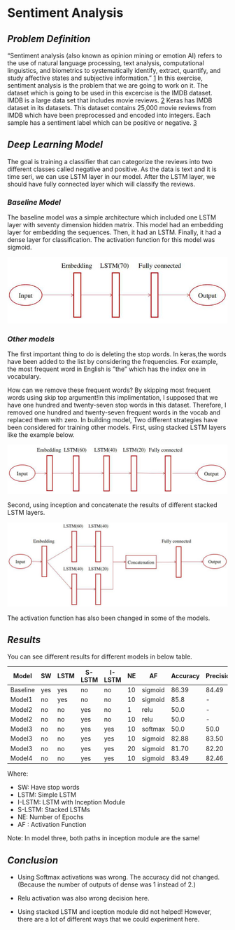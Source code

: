 # **Sentiment Analysis**

## ***Problem Definition***

“Sentiment analysis (also known as opinion mining or emotion AI) refers to the use of natural language processing, text analysis, computational linguistics, and biometrics to systematically identify, extract, quantify, and study affective states and subjective information.” [1](https://en.wikipedia.org/wiki/Sentiment_analysis)
In this exercise, sentiment analysis is the problem that we are going to work on it. The dataset which is going to be used in this excercise is the IMDB dataset. IMDB is a large data set that includes movie reviews. [2](https://ai.stanford.edu/~amaas/data/sentiment/) Keras has IMDB dataset in its datasets. This dataset contains 25,000 movie reviews from IMDB which have been preprocessed and encoded into integers. Each sample has a sentiment label which can be positive or negative. [3](https://keras.io/api/datasets/imdb/)


## ***Deep Learning Model***
The goal is training a classifier that can categorize the reviews into two different
classes called negative and positive. As the data is text and it is time seri, we
can use LSTM layer in our model. After the LSTM layer, we should have fully
connected layer which will classify the reviews.

### ***Baseline Model***
The baseline model was a simple architecture which included one LSTM layer with seventy dimension hidden matrix. This model had an embedding layer for embedding the sequences. Then, it had an LSTM. Finally, it had a dense layer for classification. The activation function for this model was sigmoid.

![slide1](Slide1.jpg)


### ***Other models***
The first important thing to do is deleting the stop words. In keras,the words have been added to the list by considering the frequencies. For example, the most frequent word in English is ”the” which has the index one in vocabulary.

How can we remove these frequent words? By skipping most frequent words using skip top argument!In this implimentation, I supposed that we have one hundred and twenty-seven stop words in this dataset. Therefore, I removed one hundred and twenty-seven frequent words in the vocab and replaced them with
zero. In building model, Two different strategies have been considered for training
other models. First, using stacked LSTM layers like the example below.

![slide2](Slide2.jpg)

Second, using inception and concatenate the results of different stacked
LSTM layers.

![slide3](Slide3.jpg)

The activation function has also been changed in some of the models.

## ***Results***
You can see different results for different models in below table.

|Model | SW | LSTM | S-LSTM | I-LSTM | NE | AF | Accuracy | Precision | Recall |
| --- | --- | --- | --- | --- | --- | --- | --- | --- | --- |
|Baseline | yes |  yes | no | no | 10 | sigmoid |  86.39 | 84.49 | 89.14 |
|Model1 | no| yes | no | no | 10 | sigmoid | 85.8 | - |- |
|Model2| no | no | yes | no | 1 | relu |  50.0 | - | - |
|Model2 | no | no | yes | no |  10 | relu |  50.0 | - | - |
|Model3 | no | no | yes | yes |  10 |softmax| 50.0 | 50.0 | 100.0 |
|Model3 | no | no | yes | yes |  10 | sigmoid| 82.88 | 83.50 | 81.94 |
|Model3 | no |no | yes | yes | 20 | sigmoid | 81.70 | 82.20 | 80.92|
|Model4 | no| no| yes | yes | 10 | sigmoid | 83.49 |82.46 | 85.08|

Where:
- SW: Have stop words
- LSTM: Simple LSTM
- I-LSTM: LSTM with Inception Module
- S-LSTM: Stacked LSTMs
- NE: Number of Epochs
- AF : Activation Function

Note: In model three, both paths in inception module are the same!


## ***Conclusion***
- Using Softmax activations was wrong. The accuracy did not changed. (Because the number of outputs of dense was 1 instead of 2.)

- Relu activation was also wrong decision here. 

- Using stacked LSTM and iception module did not helped! However, there are a lot of different ways that we could experiment here.
